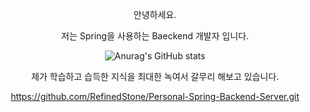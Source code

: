 
<div align = center>
  
안녕하세요.

  
  
저는 Spring을 사용하는 Baeckend 개발자 입니다.



![Anurag's GitHub stats](https://github-readme-stats.vercel.app/api?username=RefinedStone&show_icons=true&theme=transparent)
  
  
  
 제가 학습하고 습득한 지식을 최대한 녹여서 갈무리 해보고 있습니다.

https://github.com/RefinedStone/Personal-Spring-Backend-Server.git
